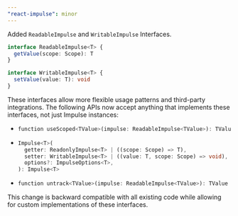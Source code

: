 ```yaml
---
"react-impulse": minor
---
```


Added `ReadableImpulse` and `WritableImpulse` Interfaces.

```ts
interface ReadableImpulse<T> {
  getValue(scope: Scope): T
}

interface WritableImpulse<T> {
  setValue(value: T): void
}
```

These interfaces allow more flexible usage patterns and third-party integrations. The following APIs now accept anything that implements these interfaces, not just Impulse instances:

- ```dart
  function useScoped<TValue>(impulse: ReadableImpulse<TValue>): TValue
  ```
- ```dart
  Impulse<T>(
    getter: ReadonlyImpulse<T> | ((scope: Scope) => T),
    setter: WritableImpulse<T> | ((value: T, scope: Scope) => void),
    options?: ImpulseOptions<T>,
  ): Impulse<T>
  ```
- ```dart
  function untrack<TValue>(impulse: ReadableImpulse<TValue>): TValue
  ```

This change is backward compatible with all existing code while allowing for custom implementations of these interfaces.
